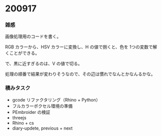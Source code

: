 # 200917  

### 雑感  

画像処理用のコードを書く。  

RGB カラーから、HSV カラーに変換し、H の値で捌くと、色を 1つの変数で解くことができる。  

で、黒に近すぎるのは、V の値で切る。  

処理の順番で結果が変わりそうなので、その辺は慣れでなんとかなんるかな。  

### 積みタスク  

- gcode リファクタリング（Rhino + Python）  
- フルカラーボクセル環境の準備  
- PEmbroider の検証  
- threejs  
- Rhino + cs  
- diary-updete, previous + next  